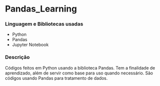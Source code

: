 # Pandas_Learning

### Linguagem e Bibliotecas usadas
* Python
* Pandas
* Jupyter Notebook

### Descrição
Códigos feitos em Python usando a biblioteca Pandas.
Tem a finalidade de aprendizado, além de servir como base para uso quando necessário.
São códigos usando Pandas para tratamento de dados.
